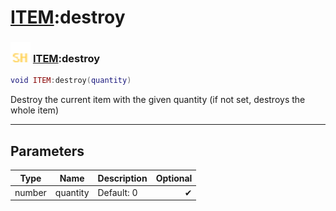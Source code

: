 # [ITEM](../item/README.md):destroy

### <img src="../../.gitbook/assets/shared.png" width="32" height="32" /> [ITEM](../item/README.md):destroy

```lua
void ITEM:destroy(quantity)
```

Destroy the current item with the given quantity (if not set, destroys the whole item)<br>

-----------------
## Parameters

| Type   | Name | Description | Optional |
| ------ | ---- | ----------- | -------: |
| number | quantity | Default: 0 | ✔ |

